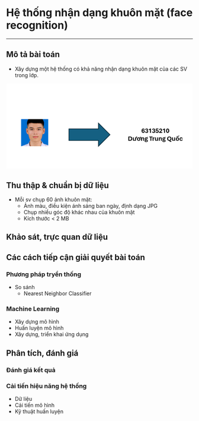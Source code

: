 # Hệ thống nhận dạng khuôn mặt (face recognition)

---

## Mô tả bài toán

- Xây dựng một hệ thống có khả năng nhận dạng khuôn mặt của các SV trong lớp.

<img src="figs/example.PNG">

## Thu thập & chuẩn bị dữ liệu
- Mỗi sv chụp 60 ảnh khuôn mặt:
    - Ảnh màu, điều kiện ánh sáng ban ngày, định dạng JPG
    - Chụp nhiều góc độ khác nhau của khuôn mặt
    - Kích thước < 2 MB

## Khảo sát, trực quan dữ liệu

## Các cách tiếp cận giải quyết bài toán

### Phương pháp tryền thống

- So sánh
    - Nearest Neighbor Classifier

### Machine Learning

- Xây dựng mô hình
- Huấn luyện mô hình
- Xây dựng, triển khai ứng dụng

## Phân tích, đánh giá

### Đánh giá kết quả

### Cải tiến hiệu năng hệ thống
- Dữ liệu
- Cải tiến mô hình
- Kỹ thuật huấn luyện

